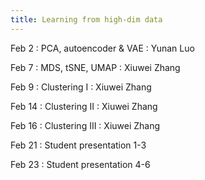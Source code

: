 ```yaml
---
title: Learning from high-dim data
---
```


Feb 2
: PCA, autoencoder & VAE
    : Yunan Luo

Feb 7
: MDS, tSNE, UMAP
    : Xiuwei Zhang

Feb 9
: Clustering I
    : Xiuwei Zhang

Feb 14
: Clustering II
    : Xiuwei Zhang

Feb 16
: Clustering III
    : Xiuwei Zhang

Feb 21
: Student presentation 1-3

Feb 23
: Student presentation 4-6